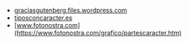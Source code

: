 * [graciasgutenberg.files.wordpress.com](https://graciasgutenberg.files.wordpress.com/2019/04/partes-de-la-letra.pdf)
* [tiposconcaracter.es](https://tiposconcaracter.es/anatomia-de-la-tipografia/)
* [www.fotonostra.com](https://www.fotonostra.com/grafico/partescaracter.htm)
